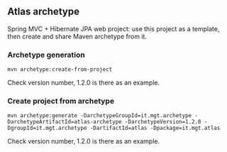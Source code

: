 ## Atlas archetype
Spring MVC + Hibernate JPA web project: use this project as a template, then create and share
Maven archetype from it.

### Archetype generation
`mvn archetype:create-from-project`

Check version number, 1.2.0 is there as an example.

### Create project from archetype
`mvn archetype:generate -DarchetypeGroupId=it.mgt.archetype -DarchetypeArtifactId=atlas-archetype -DarchetypeVersion=1.2.0
-DgroupId=it.mgt.archetype -DartifactId=atlas -Dpackage=it.mgt.atlas`

Check version number, 1.2.0 is there as an example.